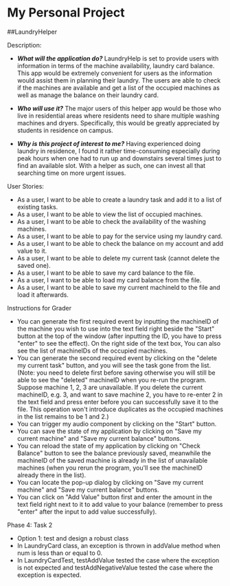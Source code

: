 # My Personal Project

##LaundryHelper

Description:

- **_What will the application do?_** 
LaundryHelp is set to provide users with information in terms of the machine availability, laundry card balance. 
This app would be extremely convenient for users as the information would assist them in planning their laundry. 
The users are able to check if the machines are available and get a list of the occupied machines as well as manage the 
balance on their laundry card. 
   
- **_Who will use it?_** 
The major users of this helper app would be those who live in residential areas 
where residents need to share multiple washing machines and dryers. Specifically, this would be greatly appreciated 
by students in residence on campus.

- **_Why is this project of interest to me?_** 
Having experienced doing laundry in residence, I found it rather time-consuming especially during peak hours when one 
had to run up and downstairs several times just to find an available slot. With a helper as such, one can invest all 
that searching time on more urgent issues.

User Stories:
- As a user, I want to be able to create a laundry task and add it to a list of existing tasks.
- As a user, I want to be able to view the list of occupied machines.
- As a user, I want to be able to check the availability of the washing machines.
- As a user, I want to be able to pay for the service using my laundry card.
- As a user, I want to be able to check the balance on my account and add value to it.
- As a user, I want to be able to delete my current task (cannot delete the saved one).
- As a user, I want to be able to save my card balance to the file.
- As a user, I want to be able to load my card balance from the file.
- As a user, I want to be able to save my current machineId to the file and load it afterwards.

Instructions for Grader
- You can generate the first required event by inputting the machineID of the machine you wish to use into the text 
field right beside the "Start" button at the top of the window (after inputting the ID, you have to press "enter" to see 
the effect). On the right side of the text box, You can also see the list of machineIDs of the occupied machines.
- You can generate the second required event by clicking on the "delete my current task" button, and you will see the 
task gone from the list. (Note: you need to delete first before saving otherwise you will still be able to see the 
"deleted" machineID when you re-run the program. Suppose machine 1, 2, 3 are unavailable. If you delete the current 
machineID, e.g. 3, and want to save machine 2, you have to re-enter 2 in the text field and press enter before you can 
successfully save it to the file. This operation won't introduce duplicates as the occupied machines in the list 
remains to be 1 and 2.)
- You can trigger my audio component by clicking on the "Start" button.
- You can save the state of my application by clicking on "Save my current machine" and "Save my current balance" 
buttons.
- You can reload the state of my application by clicking on "Check Balance" button to see the balance previously saved, 
meanwhile the machineID of the saved machine is already in the list of unavailable machines (when you rerun the program,
you'll see the machineID already there in the list).
- You can locate the pop-up dialog by clicking on "Save my current machine" and "Save my current balance" buttons.
- You can click on "Add Value" button first and enter the amount in the text field right next to it to add value to 
your balance (remember to press "enter" after the input to add value successfully).

Phase 4: Task 2
- Option 1: test and design a robust class
- In LaundryCard class, an exception is thrown in addValue method when num is less than or equal to 0.
- In LaundryCardTest, testAddValue tested the case where the exception is not expected and testAddNegativeValue tested 
the case where the exception is expected.

